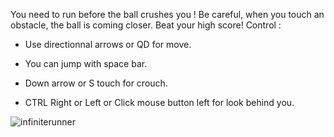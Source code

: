 You need to run before the ball crushes you ! Be careful, when you touch an obstacle, the ball is coming closer.
Beat your high score!
Control : 

- Use directionnal arrows or QD for move. 

- You can jump with space bar.

- Down arrow or S touch for crouch.

- CTRL Right or Left or Click mouse button left for look behind you.

![infiniterunner](https://github.com/user-attachments/assets/3dee47bf-ca63-4872-b277-9b7e55b4c524)
